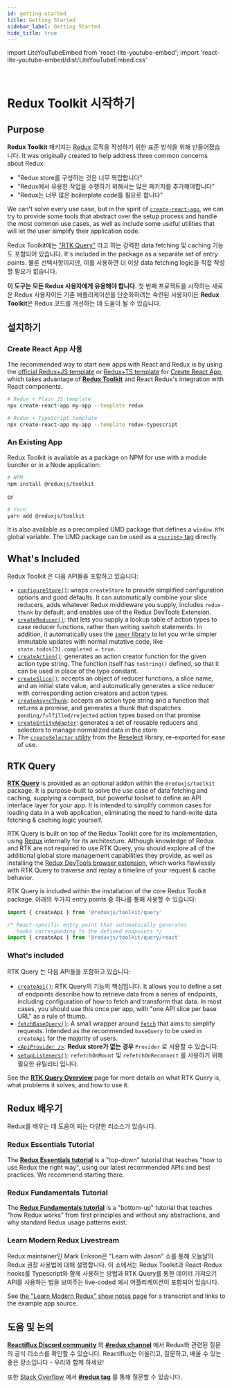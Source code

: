 ```yaml
---
id: getting-started
title: Getting Started
sidebar_label: Getting Started
hide_title: true
---
```


import LiteYouTubeEmbed from 'react-lite-youtube-embed';
import 'react-lite-youtube-embed/dist/LiteYouTubeEmbed.css'

&nbsp;

# Redux Toolkit 시작하기

## Purpose

**Redux Toolkit** 패키지는 [Redux](https://redux.js.org) 로직을 작성하기 위한 표준 방식을 위해 만들어졌습니다. It was originally created to help address three common concerns about Redux:

- "Redux store를 구성하는 것은 너무 복잡합니다"
- "Redux에서 유용한 작업을 수행하기 위해서는 많은 패키지를 추가해야합니다"
- "Redux는 너무 많은 boilerplate code를 필요로 합니다"

We can't solve every use case, but in the spirit of [`create-react-app`](https://github.com/facebook/create-react-app), we can try to provide some tools that abstract over the setup process and handle the most common use cases, as well as include some useful utilities that will let the user simplify their application code.

Redux Toolkit에는 ["RTK Query"](#rtk-query) 라고 하는 강력한 data fetching 및 caching 기능도 포함되어 있습니다. It's included in the package as a separate set of entry points. 물론 선택사항이지만, 이를 사용하면 더 이상 data fetching logic을 직접 작성할 필요가 없습니다.

**이 도구는 모든 Redux 사용자에게 유용해야 합니다**. 첫 번째 프로젝트를 시작하는 새로운 Redux 사용자이든 기존 애플리케이션을 단순화하려는 숙련된 사용자이든 **Redux Toolkit**은 Redux 코드를 개선하는 데 도움이 될 수 있습니다.

## 설치하기

### Create React App 사용

The recommended way to start new apps with React and Redux is by using the [official Redux+JS template](https://github.com/reduxjs/cra-template-redux) or [Redux+TS template](https://github.com/reduxjs/cra-template-redux-typescript) for [Create React App](https://github.com/facebook/create-react-app), which takes advantage of **[Redux Toolkit](https://redux-toolkit.js.org/)** and React Redux's integration with React components.

```bash
# Redux + Plain JS template
npx create-react-app my-app --template redux

# Redux + TypeScript template
npx create-react-app my-app --template redux-typescript
```

### An Existing App

Redux Toolkit is available as a package on NPM for use with a module bundler or in a Node application:

```bash
# NPM
npm install @reduxjs/toolkit
```

or

```bash
# Yarn
yarn add @reduxjs/toolkit
```

It is also available as a precompiled UMD package that defines a `window.RTK` global variable.
The UMD package can be used as a [`<script>` tag](https://unpkg.com/@reduxjs/toolkit/dist/redux-toolkit.umd.js) directly.

## What's Included

Redux Toolkit 은 다음 API들을 포함하고 있습니다:

- [`configureStore()`](../api/configureStore.mdx): wraps `createStore` to provide simplified configuration options and good defaults. It can automatically combine your slice reducers, adds whatever Redux middleware you supply, includes `redux-thunk` by default, and enables use of the Redux DevTools Extension.
- [`createReducer()`](../api/createReducer.mdx): that lets you supply a lookup table of action types to case reducer functions, rather than writing switch statements. In addition, it automatically uses the [`immer` library](https://github.com/immerjs/immer) to let you write simpler immutable updates with normal mutative code, like `state.todos[3].completed = true`.
- [`createAction()`](../api/createAction.mdx): generates an action creator function for the given action type string. The function itself has `toString()` defined, so that it can be used in place of the type constant.
- [`createSlice()`](../api/createSlice.mdx): accepts an object of reducer functions, a slice name, and an initial state value, and automatically generates a slice reducer with corresponding action creators and action types.
- [`createAsyncThunk`](../api/createAsyncThunk.mdx): accepts an action type string and a function that returns a promise, and generates a thunk that dispatches `pending/fulfilled/rejected` action types based on that promise
- [`createEntityAdapter`](../api/createEntityAdapter.mdx): generates a set of reusable reducers and selectors to manage normalized data in the store
- The [`createSelector` utility](../api/createSelector.mdx) from the [Reselect](https://github.com/reduxjs/reselect) library, re-exported for ease of use.

## RTK Query

[**RTK Query**](../rtk-query/overview.md) is provided as an optional addon within the `@reduxjs/toolkit` package. It is purpose-built to solve the use case of data fetching and caching, supplying a compact, but powerful toolset to define an API interface layer for your app. It is intended to simplify common cases for loading data in a web application, eliminating the need to hand-write data fetching & caching logic yourself.

RTK Query is built on top of the Redux Toolkit core for its implementation, using [Redux](https://redux.js.org/) internally for its architecture. Although knowledge of Redux and RTK are not required to use RTK Query, you should explore all of the additional global store management capabilities they provide, as well as installing the [Redux DevTools browser extension](https://github.com/reduxjs/redux-devtools), which works flawlessly with RTK Query to traverse and replay a timeline of your request & cache behavior.

RTK Query is included within the installation of the core Redux Toolkit package. 아래의 두가지 entry points 중 하나를 통해 사용할 수 있습니다:

```ts no-transpile
import { createApi } from '@reduxjs/toolkit/query'

/* React-specific entry point that automatically generates
   hooks corresponding to the defined endpoints */
import { createApi } from '@reduxjs/toolkit/query/react'
```

### What's included

RTK Query 는 다음 API들을 포함하고 있습니다:

- [`createApi()`](../rtk-query/api/createApi.mdx): RTK Query의 기능의 핵심입니다. It allows you to define a set of endpoints describe how to retrieve data from a series of endpoints, including configuration of how to fetch and transform that data. In most cases, you should use this once per app, with "one API slice per base URL" as a rule of thumb.
- [`fetchBaseQuery()`](../rtk-query/api/fetchBaseQuery.mdx): A small wrapper around [`fetch`](https://developer.mozilla.org/en-US/docs/Web/API/Fetch_API) that aims to simplify requests. Intended as the recommended `baseQuery` to be used in `createApi` for the majority of users.
- [`<ApiProvider />`](../rtk-query/api/ApiProvider.mdx): **Redux store가 없는 경우**  `Provider` 로 사용할 수 있습니다.
- [`setupListeners()`](../rtk-query/api/setupListeners.mdx): `refetchOnMount` 및 `refetchOnReconnect` 를 사용하기 위해 필요한 유틸리티 입니다.

See the [**RTK Query Overview**](../rtk-query/overview.md) page for more details on what RTK Query is, what problems it solves, and how to use it.

## Redux 배우기

Redux를 배우는 데 도움이 되는 다양한 리소스가 있습니다.

### Redux Essentials Tutorial

The [**Redux Essentials tutorial**](https://redux.js.org/tutorials/essentials/part-1-overview-concepts) is a "top-down" tutorial that teaches "how to use Redux the right way", using our latest recommended APIs and best practices. We recommend starting there.

### Redux Fundamentals Tutorial

The [**Redux Fundamentals tutorial**](https://redux.js.org/tutorials/fundamentals/part-1-overview) is a "bottom-up" tutorial that teaches "how Redux works" from first principles and without any abstractions, and why standard Redux usage patterns exist.

### Learn Modern Redux Livestream

Redux maintainer인 Mark Erikson은 "Learn with Jason" 쇼를 통해 오늘날의 Redux 권장 사용법에 대해 설명합니다. 이 쇼에서는 Redux Toolkit과 React-Redux hooks를 Typescript와 함께 사용하는 방법과 RTK Query를 통한 데이터 가져오기 API를 사용하는 법을 보여주는 live-coded 예시 어플리케이션이 포함되어 있습니다.

See [the "Learn Modern Redux" show notes page](https://www.learnwithjason.dev/let-s-learn-modern-redux) for a transcript and links to the example app source.

<LiteYouTubeEmbed 
    id="9zySeP5vH9c"
    title="Learn Modern Redux - Redux Toolkit, React-Redux Hooks, and RTK Query"
/>

## 도움 및 논의

**[Reactiflux Discord community](http://www.reactiflux.com)** 의 **[#redux channel](https://discord.gg/0ZcbPKXt5bZ6au5t)** 에서 Redux와 관련된 질문의 공식 리소스를 확인할 수 있습니다. Reactiflux는 어울리고, 질문하고, 배울 수 있는 좋은 장소입니다 - 우리와 함께 하세요!

또한 [Stack Overflow](https://stackoverflow.com) 에서 **[#redux tag](https://stackoverflow.com/questions/tagged/redux)** 를 통해 질문할 수 있습니다.

